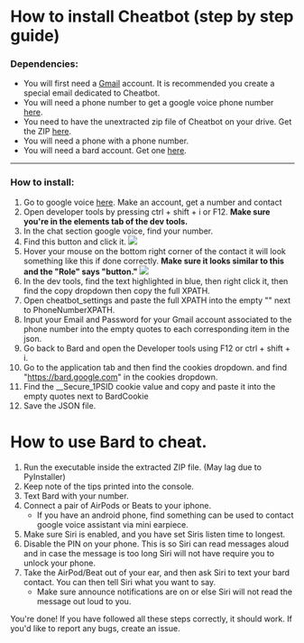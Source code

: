 # How to install Cheatbot (step by step guide)
### Dependencies:
 - You will first need a [Gmail](https://www.gmail.com) account. It is recommended you create a special email dedicated to Cheatbot.
 - You will need a phone number to get a google voice phone number [here](https://voice.google.com).
 - You need to have the unextracted zip file of Cheatbot on your drive. Get the ZIP [here](https://github.com/Pendulum-Utilities/Google-Voice-Cheatbot/releases/download/Open-Beta/Cheatbot.zip).
 - You will need a phone with a phone number.
 - You will need a bard account. Get one [here](https://bard.google.com).
---
### How to install:

1. Go to google voice [here](https://voice.google.com). Make an account, get a number and contact  
2. Open developer tools by pressing ctrl + shift + i or F12.  **Make sure you're in the elements tab of the dev tools.**
3. In the chat section google voice, find your number.
4. Find this button and click it.
![](https://lh3.googleusercontent.com/pw/AJFCJaXxM97j4DRYGOv0Jp7LJQhaCshFxzsNAVK6-o-r7ZzkxIAZxR-7P7XHloPNui91zb5JpEqPfOnSP-RR6NjTsoeAkaYwGa05zjW_R1QjssGUpL5l_d2i5meFJY0XiGrBRUXZ6N4MVkmZs79cCh3_HKk=w220-h123-s-no)
5.  Hover your mouse on the bottom right corner of the contact it will look something like this if done correctly. **Make sure it looks similar to this and the "Role" says "button."**
![](https://lh3.googleusercontent.com/pw/AJFCJaVNB9Kxqw92FIBK-dHcpz6L07yXjDao-8doweHXImqkFD94iRJ9lSHQT7kaWGCFUpfoFkl3CekffG963GF-dT7Y1uQST_wfg5IFbbg8I-V4_9LMLiyiMm49q3WzJxdUJc7M3pZUJm8tOxOalWuor3c=w319-h283-s-no?authuser=1)
6. In the dev tools, find the text highlighted in blue, then right click it, then find the copy dropdown then copy the full XPATH.
7. Open cheatbot_settings and paste the full XPATH into the empty "" next to PhoneNumberXPATH.
8. Input your Email and Password for your Gmail account associated to the phone number into the empty quotes to each corresponding item in the json.
9. Go back to Bard and open the Developer tools using F12 or ctrl + shift + i.
10. Go to the application tab and then find the cookies dropdown. and find "https://bard.google.com" in the cookies dropdown.
11. Find the __Secure_1PSID cookie value and copy and paste it into the empty quotes next to BardCookie
12. Save the JSON file.
# How to use Bard to cheat.
1. Run the executable inside the extracted ZIP file. (May lag due to PyInstaller)
2. Keep note of the tips printed into the console.
3. Text Bard with your number.
4. Connect a pair of AirPods or Beats to your iphone.
	* If you have an android phone, find something can be used to contact google voice assistant via mini earpiece.
5. Make sure Siri is enabled, and you have set Siris listen time to longest.
6. Disable the PIN on your phone. This is so Siri can read messages aloud and in case the message is too long Siri will not have require you to unlock your phone.
7. Take the AirPod/Beat out of your ear, and then ask Siri to text your bard contact. You can then tell Siri what you want to say.
	* Make sure announce notifications are on or else Siri will not read the message out loud to you.

You're done! If you have followed all these steps correctly, it should work. If you'd like to report any bugs, create an issue.
